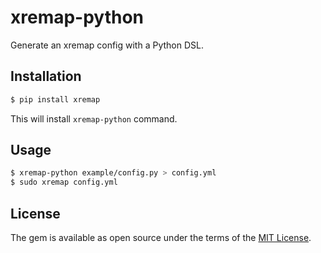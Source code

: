 # xremap-python

Generate an xremap config with a Python DSL.

## Installation

```bash
$ pip install xremap
```

This will install `xremap-python` command.

## Usage

```bash
$ xremap-python example/config.py > config.yml
$ sudo xremap config.yml
```

## License

The gem is available as open source under the terms of the [MIT License](https://opensource.org/licenses/MIT).
